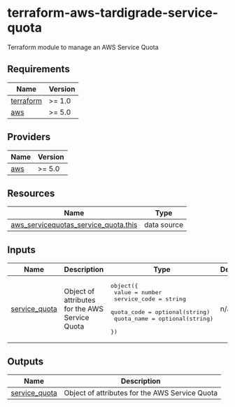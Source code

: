# terraform-aws-tardigrade-service-quota

Terraform module to manage an AWS Service Quota

<!-- BEGIN TFDOCS -->
## Requirements

| Name | Version |
|------|---------|
| <a name="requirement_terraform"></a> [terraform](#requirement\_terraform) | >= 1.0 |
| <a name="requirement_aws"></a> [aws](#requirement\_aws) | >= 5.0 |

## Providers

| Name | Version |
|------|---------|
| <a name="provider_aws"></a> [aws](#provider\_aws) | >= 5.0 |

## Resources

| Name | Type |
|------|------|
| [aws_servicequotas_service_quota.this](https://registry.terraform.io/providers/hashicorp/aws/latest/docs/data-sources/servicequotas_service_quota) | data source |

## Inputs

| Name | Description | Type | Default | Required |
|------|-------------|------|---------|:--------:|
| <a name="input_service_quota"></a> [service\_quota](#input\_service\_quota) | Object of attributes for the AWS Service Quota | <pre>object({<br/>    value        = number<br/>    service_code = string<br/>    quota_code   = optional(string)<br/>    quota_name   = optional(string)<br/>  })</pre> | n/a | yes |

## Outputs

| Name | Description |
|------|-------------|
| <a name="output_service_quota"></a> [service\_quota](#output\_service\_quota) | Object of attributes for the AWS Service Quota |

<!-- END TFDOCS -->

